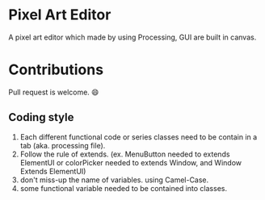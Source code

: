 # Pixel Art Editor
A pixel art editor which made by using Processing, GUI are built in canvas.

# Contributions
Pull request is welcome. 😄

## Coding style
1. Each different functional code or series classes need to be contain in a tab (aka. processing file).
2. Follow the rule of extends. (ex. MenuButton needed to extends ElementUI or colorPicker needed to extends Window, and Window Extends ElementUI)
3. don't miss-up the name of variables. using Camel-Case.
5. some functional variable needed to be contained into classes.
